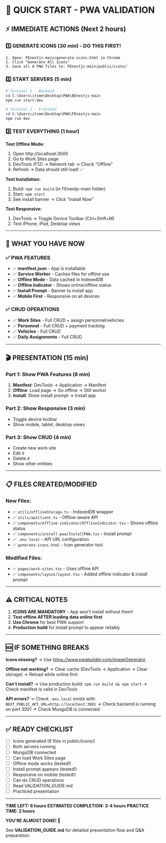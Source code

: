 # 🚀 QUICK START - PWA VALIDATION

## ⚡ IMMEDIATE ACTIONS (Next 2 hours)

### 1️⃣ GENERATE ICONS (30 min) - DO THIS FIRST!
```
1. Open: FEnextjs-main/generate-icons.html in Chrome
2. Click "Generate All Icons"
3. Save all 8 PNG files to: FEnextjs-main/public/icons/
```

### 2️⃣ START SERVERS (5 min)
```powershell
# Terminal 1 - Backend
cd C:\Users\itsme\Desktop\PWA\BEnestjs-main
npm run start:dev

# Terminal 2 - Frontend  
cd C:\Users\itsme\Desktop\PWA\FEnextjs-main
npm run dev
```

### 3️⃣ TEST EVERYTHING (1 hour)

**Test Offline Mode:**
1. Open http://localhost:3000
2. Go to Work Sites page
3. DevTools (F12) → Network tab → Check "Offline"
4. Refresh → Data should still load! ✅

**Test Installation:**
1. Build: `npm run build` (in FEnextjs-main folder)
2. Start: `npm start`
3. See install banner → Click "Install Now"

**Test Responsive:**
1. DevTools → Toggle Device Toolbar (Ctrl+Shift+M)
2. Test iPhone, iPad, Desktop views

---

## 📱 WHAT YOU HAVE NOW

### ✅ PWA FEATURES
- ✅ **manifest.json** - App is installable
- ✅ **Service Worker** - Caches files for offline use
- ✅ **Offline Mode** - Data cached in IndexedDB
- ✅ **Offline Indicator** - Shows online/offline status
- ✅ **Install Prompt** - Banner to install app
- ✅ **Mobile First** - Responsive on all devices

### ✅ CRUD OPERATIONS
- ✅ **Work Sites** - Full CRUD + assign personnel/vehicles
- ✅ **Personnel** - Full CRUD + payment tracking
- ✅ **Vehicles** - Full CRUD
- ✅ **Daily Assignments** - Full CRUD

---

## 🎬 PRESENTATION (15 min)

### Part 1: Show PWA Features (8 min)
1. **Manifest**: DevTools → Application → Manifest
2. **Offline**: Load page → Go offline → Still works!
3. **Install**: Show install prompt → Install app

### Part 2: Show Responsive (3 min)
- Toggle device toolbar
- Show mobile, tablet, desktop views

### Part 3: Show CRUD (4 min)
- Create new work site
- Edit it
- Delete it
- Show other entities

---

## 📋 FILES CREATED/MODIFIED

### New Files:
- ✅ `utils/offlineStorage.ts` - IndexedDB wrapper
- ✅ `utils/apiClient.ts` - Offline-aware API
- ✅ `components/offline-indicator/OfflineIndicator.tsx` - Shows offline status
- ✅ `components/install-pwa/InstallPWA.tsx` - Install prompt
- ✅ `.env.local` - API URL configuration
- ✅ `generate-icons.html` - Icon generator tool

### Modified Files:
- ✅ `pages/work-sites.tsx` - Uses offline API
- ✅ `components/layout/layout.tsx` - Added offline indicator & install prompt

---

## ⚠️ CRITICAL NOTES

1. **ICONS ARE MANDATORY** - App won't install without them!
2. **Test offline AFTER loading data online first**
3. **Use Chrome** for best PWA support
4. **Production build** for install prompt to appear reliably

---

## 🆘 IF SOMETHING BREAKS

**Icons missing?**
→ Use https://www.pwabuilder.com/imageGenerator

**Offline not working?**
→ Clear cache (DevTools → Application → Clear storage)
→ Reload while online first

**Can't install?**
→ Use production build: `npm run build && npm start`
→ Check manifest is valid in DevTools

**API errors?**
→ Check `.env.local` exists with: `NEXT_PUBLIC_API_URL=http://localhost:3001`
→ Check backend is running on port 3001
→ Check MongoDB is connected

---

## ✅ READY CHECKLIST

- [ ] Icons generated (8 files in public/icons/)
- [ ] Both servers running
- [ ] MongoDB connected
- [ ] Can load Work Sites page
- [ ] Offline mode works (tested!)
- [ ] Install prompt appears (tested!)
- [ ] Responsive on mobile (tested!)
- [ ] Can do CRUD operations
- [ ] Read VALIDATION_GUIDE.md
- [ ] Practiced presentation

---

**TIME LEFT: 6 hours**
**ESTIMATED COMPLETION: 3-4 hours**
**PRACTICE TIME: 2 hours**

**YOU'RE ALMOST DONE! 🎉**

See **VALIDATION_GUIDE.md** for detailed presentation flow and Q&A preparation.
